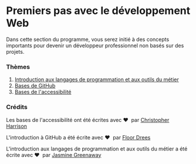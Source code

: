 # Premiers pas avec le développement Web

Dans cette section du programme, vous serez initié à des concepts importants pour devenir un développeur professionnel non basés sur des projets.

### Thèmes

1. [Introduction aux langages de programmation et aux outils du métier](../1-intro-to-programming-languages/translations/README.fr.md)
2. [Bases de GitHub](../2-github-basics/translations/README.fr.md)
3. [Bases de l'accessibilité](../3-accessibility/translations/README.fr.md)

### Crédits

Les bases de l'accessibilité ont été écrites avec ♥ ️ par [Christopher Harrison](https://twitter.com/geektrainer)

L'introduction à GitHub a été écrite avec ♥ ️ par [Floor Drees](https://twitter.com/floordrees)

L'introduction aux langages de programmation et aux outils du métier a été écrite avec ♥ ️ par [Jasmine Greenaway](https://twitter.com/paladique)
